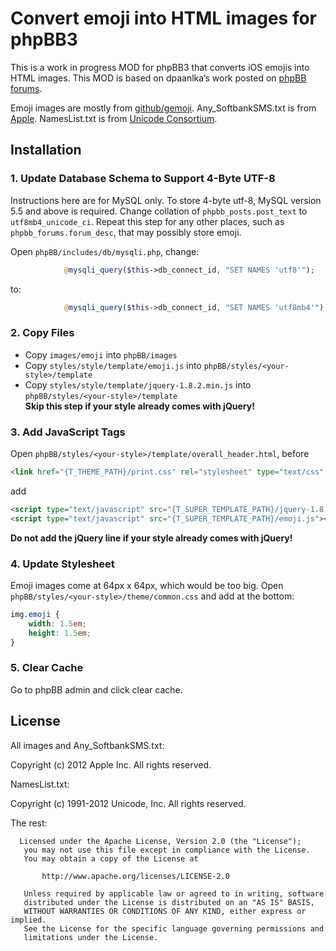 # Convert emoji into HTML images for phpBB3

This is a work in progress MOD for phpBB3 that converts iOS emojis into HTML images. This MOD is based on dpaanlka’s work posted on [phpBB forums](https://www.phpbb.com/community/viewtopic.php?f=70&t=2111155).

Emoji images are mostly from [github/gemoji](https://github.com/github/gemoji). Any_SoftbankSMS.txt is from [Apple](http://opensource.apple.com/source/ICU/ICU-461.13/icuSources/data/translit/Any_SoftbankSMS.txt?txt). NamesList.txt is from [Unicode Consortium](http://www.unicode.org/Public/6.2.0/ucd/).

## Installation

### 1. Update Database Schema to Support 4-Byte UTF-8

Instructions here are for MySQL only. To store 4-byte utf-8, MySQL version 5.5 and above is required. Change collation of `phpbb_posts.post_text` to `utf8mb4_unicode_ci`. Repeat this step for any other places, such as `phpbb_forums.forum_desc`, that may possibly store emoji.

Open `phpBB/includes/db/mysqli.php`, change:

```php
			@mysqli_query($this->db_connect_id, "SET NAMES 'utf8'");
```

to:

```php
			@mysqli_query($this->db_connect_id, "SET NAMES 'utf8mb4'");
```

### 2. Copy Files

* Copy `images/emoji` into `phpBB/images`
* Copy `styles/style/template/emoji.js` into `phpBB/styles/<your-style>/template`
* Copy `styles/style/template/jquery-1.8.2.min.js` into `phpBB/styles/<your-style>/template`  
  **Skip this step if your style already comes with jQuery!**

### 3. Add JavaScript Tags

Open `phpBB/styles/<your-style>/template/overall_header.html`, before

```html
<link href="{T_THEME_PATH}/print.css" rel="stylesheet" type="text/css" media="print" title="printonly" />
```

add

```html
<script type="text/javascript" src="{T_SUPER_TEMPLATE_PATH}/jquery-1.8.2.min.js"></script>
<script type="text/javascript" src="{T_SUPER_TEMPLATE_PATH}/emoji.js"></script>
```

__Do not add the jQuery line if your style already comes with jQuery!__

### 4. Update Stylesheet

Emoji images come at 64px x 64px, which would be too big. Open `phpBB/styles/<your-style>/theme/common.css` and add at the bottom:

```css
img.emoji {
	width: 1.5em;
	height: 1.5em;
}
```

### 5. Clear Cache

Go to phpBB admin and click clear cache.

## License

All images and Any_SoftbankSMS.txt:

Copyright (c) 2012 Apple Inc. All rights reserved.

NamesList.txt:

Copyright (c) 1991-2012 Unicode, Inc. All rights reserved.

The rest:

```
  Licensed under the Apache License, Version 2.0 (the "License");
   you may not use this file except in compliance with the License.
   You may obtain a copy of the License at

       http://www.apache.org/licenses/LICENSE-2.0

   Unless required by applicable law or agreed to in writing, software
   distributed under the License is distributed on an "AS IS" BASIS,
   WITHOUT WARRANTIES OR CONDITIONS OF ANY KIND, either express or implied.
   See the License for the specific language governing permissions and
   limitations under the License.
```

